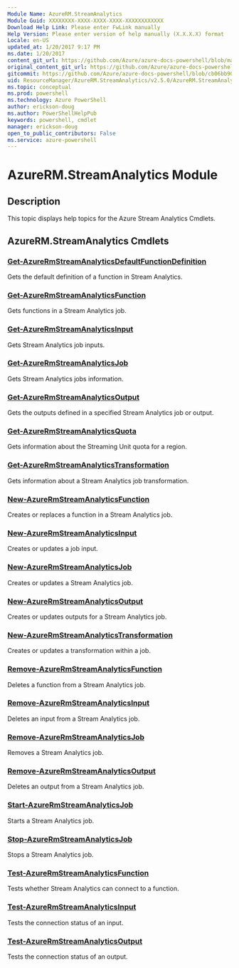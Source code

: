 ```yaml
---
Module Name: AzureRM.StreamAnalytics
Module Guid: XXXXXXXX-XXXX-XXXX-XXXX-XXXXXXXXXXXX
Download Help Link: Please enter FwLink manually
Help Version: Please enter version of help manually (X.X.X.X) format
Locale: en-US
updated_at: 1/20/2017 9:17 PM
ms.date: 1/20/2017
content_git_url: https://github.com/Azure/azure-docs-powershell/blob/master/azureps-cmdlets-docs/ResourceManager/AzureRM.StreamAnalytics/v2.5.0/AzureRM.StreamAnalytics.md
original_content_git_url: https://github.com/Azure/azure-docs-powershell/blob/master/azureps-cmdlets-docs/ResourceManager/AzureRM.StreamAnalytics/v2.5.0/AzureRM.StreamAnalytics.md
gitcommit: https://github.com/Azure/azure-docs-powershell/blob/cb06bb906911a2a2e1f57adbafe0c0c97a0b205b/azureps-cmdlets-docs/ResourceManager/AzureRM.StreamAnalytics/v2.5.0/AzureRM.StreamAnalytics.md
uid: ResourceManager/AzureRM.StreamAnalytics/v2.5.0/AzureRM.StreamAnalytics.md
ms.topic: conceptual
ms.prod: powershell
ms.technology: Azure PowerShell
author: erickson-doug
ms.author: PowerShellHelpPub
keywords: powershell, cmdlet
manager: erickson-doug
open_to_public_contributors: False
ms.service: azure-powershell
---
```


# AzureRM.StreamAnalytics Module
## Description
This topic displays help topics for the Azure Stream Analytics Cmdlets.

## AzureRM.StreamAnalytics Cmdlets
### [Get-AzureRmStreamAnalyticsDefaultFunctionDefinition](Get-AzureRmStreamAnalyticsDefaultFunctionDefinition.md)
Gets the default definition of a function in Stream Analytics.

### [Get-AzureRmStreamAnalyticsFunction](Get-AzureRmStreamAnalyticsFunction.md)
Gets functions in a Stream Analytics job.

### [Get-AzureRmStreamAnalyticsInput](Get-AzureRmStreamAnalyticsInput.md)
Gets Stream Analytics job inputs.

### [Get-AzureRmStreamAnalyticsJob](Get-AzureRmStreamAnalyticsJob.md)
Gets Stream Analytics jobs information.

### [Get-AzureRmStreamAnalyticsOutput](Get-AzureRmStreamAnalyticsOutput.md)
Gets the outputs defined in a specified Stream Analytics job or output.

### [Get-AzureRmStreamAnalyticsQuota](Get-AzureRmStreamAnalyticsQuota.md)
Gets information about the Streaming Unit quota for a region.

### [Get-AzureRmStreamAnalyticsTransformation](Get-AzureRmStreamAnalyticsTransformation.md)
Gets information about a Stream Analytics job transformation.

### [New-AzureRmStreamAnalyticsFunction](New-AzureRmStreamAnalyticsFunction.md)
Creates or replaces a function in a Stream Analytics job.

### [New-AzureRmStreamAnalyticsInput](New-AzureRmStreamAnalyticsInput.md)
Creates or updates a job input.

### [New-AzureRmStreamAnalyticsJob](New-AzureRmStreamAnalyticsJob.md)
Creates or updates a Stream Analytics job.

### [New-AzureRmStreamAnalyticsOutput](New-AzureRmStreamAnalyticsOutput.md)
Creates or updates outputs for a Stream Analytics job.

### [New-AzureRmStreamAnalyticsTransformation](New-AzureRmStreamAnalyticsTransformation.md)
Creates or updates a transformation within a job.

### [Remove-AzureRmStreamAnalyticsFunction](Remove-AzureRmStreamAnalyticsFunction.md)
Deletes a function from a Stream Analytics job.

### [Remove-AzureRmStreamAnalyticsInput](Remove-AzureRmStreamAnalyticsInput.md)
Deletes an input from a Stream Analytics job.

### [Remove-AzureRmStreamAnalyticsJob](Remove-AzureRmStreamAnalyticsJob.md)
Removes a Stream Analytics job.

### [Remove-AzureRmStreamAnalyticsOutput](Remove-AzureRmStreamAnalyticsOutput.md)
Deletes an output from a Stream Analytics job.

### [Start-AzureRmStreamAnalyticsJob](Start-AzureRmStreamAnalyticsJob.md)
Starts a Stream Analytics job.

### [Stop-AzureRmStreamAnalyticsJob](Stop-AzureRmStreamAnalyticsJob.md)
Stops a Stream Analytics job.

### [Test-AzureRmStreamAnalyticsFunction](Test-AzureRmStreamAnalyticsFunction.md)
Tests whether Stream Analytics can connect to a function.

### [Test-AzureRmStreamAnalyticsInput](Test-AzureRmStreamAnalyticsInput.md)
Tests the connection status of an input.

### [Test-AzureRmStreamAnalyticsOutput](Test-AzureRmStreamAnalyticsOutput.md)
Tests the connection status of an output.

